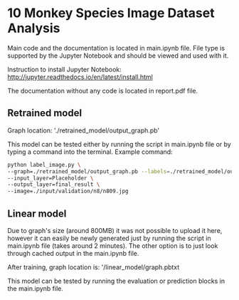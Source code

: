 # 10 Monkey Species Image Dataset Analysis

Main code and the documentation is located in main.ipynb file. File type is supported by the Jupyter Notebook and should be viewed and used with it. 

Instruction to install Jupyter Notebook: http://jupyter.readthedocs.io/en/latest/install.html

The documentation without any code is located in report.pdf file.

## Retrained model

Graph location: './retrained_model/output_graph.pb'

This model can be tested either by running the script in main.ipynb file or by typing a command into the terminal. Example command:

```bash
python label_image.py \
--graph=./retrained_model/output_graph.pb --labels=./retrained_model/output_labels.txt \
--input_layer=Placeholder \
--output_layer=final_result \
--image=./input/validation/n8/n809.jpg
```

## Linear model

Due to graph's size (around 800MB) it was not possible to upload it here, however it can easily be newly generated just by running the script in main.ipynb file (takes around 2 minutes). The other option is to just look through cached output in the main.ipynb file.

After training, graph location is: '/linear_model/graph.pbtxt

This model can be tested by running the evaluation or prediction blocks in the main.ipynb file.
